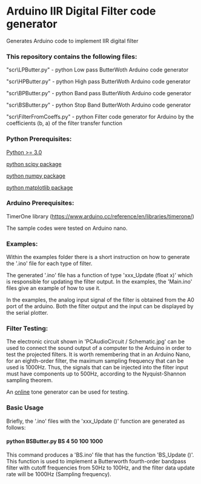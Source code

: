 # Arduino IIR Digital Filter code generator

Generates Arduino code to implement IIR digital filter 

### This repository contains the following files:

"scr\LPButter.py" - python Low pass ButterWoth Arduino code generator
 
"scr\HPButter.py" - python High pass ButterWoth Arduino code generator
 
"scr\BPButter.py" - python Band pass ButterWoth Arduino code generator
 
"scr\BSButter.py" - python Stop Band ButterWoth Arduino code generator
 
"scr\FilterFromCoeffs.py" - python Filter code generator for Arduino by the coefficients (b, a) of the filter transfer function  
 
### Python Prerequisites:

[Python >= 3.0](https://www.python.org/)
 
[python scipy package](https://www.scipy.org/install.html)
 
[python numpy package](https://numpy.org/install/)
 
[python matplotlib package](https://matplotlib.org/stable/users/installing.html)
 
### Arduino Prerequisites:

TimerOne library (https://www.arduino.cc/reference/en/libraries/timerone/)

The sample codes were tested on Arduino nano.

### Examples:

Within the examples folder there is a short instruction on how to generate the '.ino' file for each type of filter. 

The generated '.ino' file has a function of type 'xxx_Update (float x)' which is responsible for updating the filter output. In the examples, the 'Main.ino' files give an example of how to use it. 

In the examples, the analog input signal of the filter is obtained from the A0 port of the arduino. Both the filter output and the input can be displayed by the serial plotter. 

### Filter Testing:

The electronic circuit shown in 'PCAudioCircuit / Schematic.jpg' can be used to connect the sound output of a computer to the Arduino in order to test the projected filters. It is worth remembering that in an Arduino Nano, for an eighth-order filter, the maximum sampling frequency that can be used is 1000Hz. Thus, the signals that can be injected into the filter input must have components up to 500Hz, according to the Nyquist-Shannon sampling theorem.

An [online](https://www.szynalski.com/tone-generator/) tone generator can be used for testing. 

### Basic Usage
Briefly, the '.ino' files with the 'xxx_Update ()' function are generated as follows: 

#### python BSButter.py BS 4 50 100 1000

This command produces a 'BS.ino' file that has the function 'BS_Update ()'. This function is used to implement a Butterworth fourth-order bandpass filter with cutoff frequencies from 50Hz to 100Hz, and the filter data update rate will be 1000Hz (Sampling frequency). 



